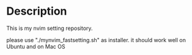 # Description

This is my nvim setting repository.

please use "./mynvim_fastsetting.sh" as installer. it should work well on Ubuntu and on Mac OS


